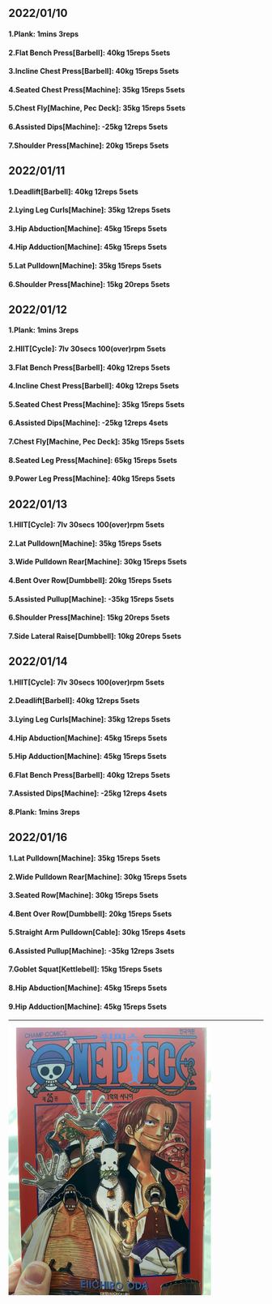 ## 2022/01/10
#### 1.Plank: 1mins 3reps
#### 2.Flat Bench Press\[Barbell\]: 40kg 15reps 5sets
#### 3.Incline Chest Press\[Barbell]: 40kg 15reps 5sets
#### 4.Seated Chest Press\[Machine\]: 35kg 15reps 5sets
#### 5.Chest Fly\[Machine, Pec Deck\]: 35kg 15reps 5sets
#### 6.Assisted Dips\[Machine\]: -25kg 12reps 5sets
#### 7.Shoulder Press\[Machine\]: 20kg 15reps 5sets

## 2022/01/11
#### 1.Deadlift\[Barbell\]: 40kg 12reps 5sets
#### 2.Lying Leg Curls\[Machine\]: 35kg 12reps 5sets
#### 3.Hip Abduction\[Machine\]: 45kg 15reps 5sets
#### 4.Hip Adduction\[Machine\]: 45kg 15reps 5sets
#### 5.Lat Pulldown\[Machine\]: 35kg 15reps 5sets
#### 6.Shoulder Press\[Machine\]: 15kg 20reps 5sets

## 2022/01/12
#### 1.Plank: 1mins 3reps
#### 2.HIIT\[Cycle\]: 7lv 30secs 100(over)rpm 5sets
#### 3.Flat Bench Press\[Barbell\]: 40kg 12reps 5sets
#### 4.Incline Chest Press\[Barbell]: 40kg 12reps 5sets
#### 5.Seated Chest Press\[Machine\]: 35kg 15reps 5sets
#### 6.Assisted Dips\[Machine\]: -25kg 12reps 4sets
#### 7.Chest Fly\[Machine, Pec Deck\]: 35kg 15reps 5sets
#### 8.Seated Leg Press\[Machine\]: 65kg 15reps 5sets
#### 9.Power Leg Press\[Machine\]: 40kg 15reps 5sets

## 2022/01/13
#### 1.HIIT\[Cycle\]: 7lv 30secs 100(over)rpm 5sets
#### 2.Lat Pulldown\[Machine\]: 35kg 15reps 5sets
#### 3.Wide Pulldown Rear\[Machine\]: 30kg 15reps 5sets
#### 4.Bent Over Row\[Dumbbell\]: 20kg 15reps 5sets
#### 5.Assisted Pullup\[Machine\]: -35kg 15reps 5sets
#### 6.Shoulder Press\[Machine\]: 15kg 20reps 5sets
#### 7.Side Lateral Raise\[Dumbbell\]: 10kg 20reps 5sets

## 2022/01/14
#### 1.HIIT\[Cycle\]: 7lv 30secs 100(over)rpm 5sets
#### 2.Deadlift\[Barbell\]: 40kg 12reps 5sets
#### 3.Lying Leg Curls\[Machine\]: 35kg 12reps 5sets
#### 4.Hip Abduction\[Machine\]: 45kg 15reps 5sets
#### 5.Hip Adduction\[Machine\]: 45kg 15reps 5sets
#### 6.Flat Bench Press\[Barbell\]: 40kg 12reps 5sets
#### 7.Assisted Dips\[Machine\]: -25kg 12reps 4sets
#### 8.Plank: 1mins 3reps

## 2022/01/16
#### 1.Lat Pulldown\[Machine\]: 35kg 15reps 5sets
#### 2.Wide Pulldown Rear\[Machine\]: 30kg 15reps 5sets
#### 3.Seated Row\[Machine\]: 30kg 15reps 5sets
#### 4.Bent Over Row\[Dumbbell\]: 20kg 15reps 5sets
#### 5.Straight Arm Pulldown\[Cable\]: 30kg 15reps 4sets
#### 6.Assisted Pullup\[Machine\]: -35kg 12reps 3sets
#### 7.Goblet Squat\[Kettlebell\]: 15kg 15reps 5sets
#### 8.Hip Abduction\[Machine\]: 45kg 15reps 5sets
#### 9.Hip Adduction\[Machine\]: 45kg 15reps 5sets

---

<img src='../_resources/__025.png' width='400px' />
